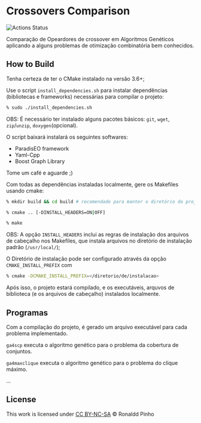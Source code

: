 # Crossovers Comparison

![Actions Status](https://github.com/pinho/crossover-research/workflows/C++%20CI/badge.svg)

Comparação de Opeardores de crossover em Algoritmos Genéticos aplicando a 
alguns problemas de otimização combinatória bem conhecidos.

## How to Build

Tenha certeza de ter o CMake instalado na versão 3.6+;

Use o script `install_dependencies.sh` para instalar dependências (bibliotecas e frameworks) necessárias para compilar o projeto:

```sh
% sudo ./install_dependencies.sh
```

OBS: É necessário ter instalado alguns pacotes básicos: `git`, `wget`, `zip`/`unzip`, `doxygen`(opcional).

O script baixará instalará os seguintes softwares:
- ParadisEO framework
- Yaml-Cpp
- Boost Graph Library

Tome um café e aguarde ;)

Com todas as dependências instaladas localmente, gere os Makefiles usando cmake:

```sh
% mkdir build && cd build # recomendado para manter o diretório do projeto limpo

% cmake .. [-DINSTALL_HEADERS=ON|OFF]

% make
```

OBS: A opção `INSTALL_HEADERS` inclui as regras de instalação dos arquivos de cabeçalho nos Makefiles, que instala arquivos no diretório de instalação padrão (`/usr/local/`);

O Diretório de instalação pode ser configurado através da opção `CMAKE_INSTALL_PREFIX` com

```sh
% cmake -DCMAKE_INSTALL_PREFIX=</diretorio/de/instalacao>
```

Após isso, o projeto estará compilado, e os executáveis, arquvos de biblioteca (e os arquivos de cabeçalho) instalados localmente.

## Programas

Com a compilação do projeto, é gerado um arquivo executável para cada problema implementado.

`ga4scp` executa o algoritmo genético para o problema da cobertura de conjuntos.

`ga4maxclique` executa o algoritmo genético para o problema do clique máximo.

...


## License

This work is licensed under
[CC BY-NC-SA](https://creativecommons.org/licenses/by-nc-sa/4.0/)
&copy; Ronaldd Pinho
